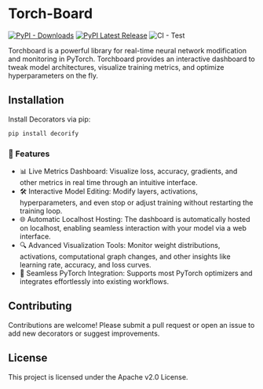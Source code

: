 # Torch-Board


[![PyPI - Downloads](https://img.shields.io/pypi/dm/torchboard)](https://pypi.org/project/decorify/)
[![PyPI Latest Release](https://img.shields.io/pypi/v/torchboard.svg)](https://pypi.org/project/decorify/)
![CI - Test](https://github.com/Dawid64/Torch-Board/actions/workflows/python-app.yml/badge.svg)
<!-- [![GitHub Pages Documentation](https://img.shields.io/badge/GitHub_Pages-Documentation-blue)](https://dawid64.github.io/Torch-Board) -->

Torchboard is a powerful library for real-time neural network modification and monitoring in PyTorch. Torchboard provides an interactive dashboard to tweak model architectures, visualize training metrics, and optimize hyperparameters on the fly.





## Installation

Install Decorators via pip:

```bash
pip install decorify 
```





### 🧰 Features
- 📊 Live Metrics Dashboard: Visualize loss, accuracy, gradients, and other metrics in real time through an intuitive interface.
- 🛠️ Interactive Model Editing: Modify layers, activations, hyperparameters, and even stop or adjust training without restarting the training loop.
- 🌐 Automatic Localhost Hosting: The dashboard is automatically hosted on localhost, enabling seamless interaction with your model via a web interface.
 - 🔍 Advanced Visualization Tools: Monitor weight distributions, activations, computational graph changes, and other insights like learning rate, accuracy, and loss curves.
 - 🤝 Seamless PyTorch Integration: Supports most PyTorch optimizers and integrates effortlessly into existing workflows.




## Contributing

Contributions are welcome! Please submit a pull request or open an issue to add new decorators or suggest improvements.

## License

This project is licensed under the Apache v2.0  License.








